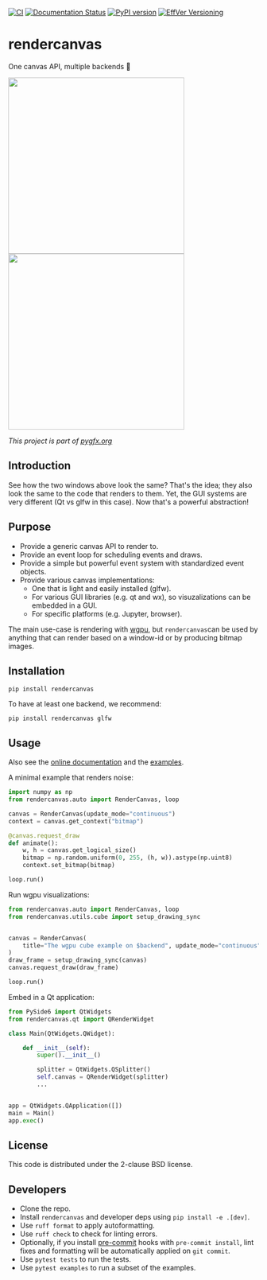 [![CI](https://github.com/pygfx/rendercanvas/workflows/CI/badge.svg)](https://github.com/pygfx/rendercanvas/actions)
[![Documentation Status](https://readthedocs.org/projects/rendercanvas/badge/?version=stable)](https://rendercanvas.readthedocs.io)
[![PyPI version](https://badge.fury.io/py/rendercanvas.svg)](https://badge.fury.io/py/rendercanvas)
[![EffVer Versioning](https://img.shields.io/badge/version_scheme-EffVer-0097a7)](https://jacobtomlinson.dev/effver)


# rendercanvas

One canvas API, multiple backends 🚀

<div>
  <img width=354 src='https://github.com/user-attachments/assets/42656d13-0d81-47dd-b9c7-d76da8cfa6c1' />
  <img width=354 src='https://github.com/user-attachments/assets/af8eefe0-4485-4daf-9fbd-36710e44f07c' />
</div>

*This project is part of [pygfx.org](https://pygfx.org)*


## Introduction

See how the two windows above look the same? That's the idea; they also look the
same to the code that renders to them. Yet, the GUI systems are very different
(Qt vs glfw in this case). Now that's a powerful abstraction!


## Purpose

* Provide a generic canvas API to render to.
* Provide an event loop for scheduling events and draws.
* Provide a simple but powerful event system with standardized event objects.
* Provide various canvas implementations:
  * One that is light and easily installed (glfw).
  * For various GUI libraries (e.g. qt and wx), so visuzalizations can be embedded in a GUI.
  * For specific platforms (e.g. Jupyter, browser).


The main use-case is rendering with [wgpu](https://github.com/pygfx/wgpu-py),
but ``rendercanvas``can be used by anything that can render based on a window-id or
by producing bitmap images.


## Installation

```
pip install rendercanvas
```

To have at least one backend, we recommend:
```
pip install rendercanvas glfw
```

## Usage

Also see the [online documentation](https://rendercanvas.readthedocs.io) and the [examples](https://github.com/pygfx/rendercanvas/tree/main/examples).

A minimal example that renders noise:
```py
import numpy as np
from rendercanvas.auto import RenderCanvas, loop

canvas = RenderCanvas(update_mode="continuous")
context = canvas.get_context("bitmap")

@canvas.request_draw
def animate():
    w, h = canvas.get_logical_size()
    bitmap = np.random.uniform(0, 255, (h, w)).astype(np.uint8)
    context.set_bitmap(bitmap)

loop.run()
```

Run wgpu visualizations:
```py
from rendercanvas.auto import RenderCanvas, loop
from rendercanvas.utils.cube import setup_drawing_sync


canvas = RenderCanvas(
    title="The wgpu cube example on $backend", update_mode="continuous"
)
draw_frame = setup_drawing_sync(canvas)
canvas.request_draw(draw_frame)

loop.run()
````

Embed in a Qt application:
```py
from PySide6 import QtWidgets
from rendercanvas.qt import QRenderWidget

class Main(QtWidgets.QWidget):

    def __init__(self):
        super().__init__()

        splitter = QtWidgets.QSplitter()
        self.canvas = QRenderWidget(splitter)
        ...


app = QtWidgets.QApplication([])
main = Main()
app.exec()
```


## License

This code is distributed under the 2-clause BSD license.


## Developers

* Clone the repo.
* Install `rendercanvas` and developer deps using `pip install -e .[dev]`.
* Use `ruff format` to apply autoformatting.
* Use `ruff check` to check for linting errors.
* Optionally, if you install [pre-commit](https://github.com/pre-commit/pre-commit/) hooks with `pre-commit install`, lint fixes and formatting will be automatically applied on `git commit`.
* Use `pytest tests` to run the tests.
* Use `pytest examples` to run a subset of the examples.

